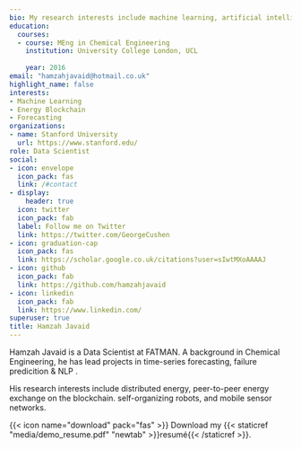 ```yaml
---
bio: My research interests include machine learning, artificial intelligence and blockchain.
education:
  courses:
  - course: MEng in Chemical Engineering
    institution: University College London, UCL
    
    year: 2016
email: "hamzahjavaid@hotmail.co.uk"
highlight_name: false
interests:
- Machine Learning
- Energy Blockchain
- Forecasting
organizations:
- name: Stanford University
  url: https://www.stanford.edu/
role: Data Scientist
social:
- icon: envelope
  icon_pack: fas
  link: /#contact
- display:
    header: true
  icon: twitter
  icon_pack: fab
  label: Follow me on Twitter
  link: https://twitter.com/GeorgeCushen
- icon: graduation-cap
  icon_pack: fas
  link: https://scholar.google.co.uk/citations?user=sIwtMXoAAAAJ
- icon: github
  icon_pack: fab
  link: https://github.com/hamzahjavaid
- icon: linkedin
  icon_pack: fab
  link: https://www.linkedin.com/
superuser: true
title: Hamzah Javaid
---
```


Hamzah Javaid is a Data Scientist at FATMAN. A background in Chemical Engineering, he has lead projects in time-series forecasting, failure predicition & NLP . 

His research interests include distributed energy, peer-to-peer energy exchange on the blockchain. 
self-organizing robots, and mobile sensor networks.

{{< icon name="download" pack="fas" >}} Download my {{< staticref "media/demo_resume.pdf" "newtab" >}}resumé{{< /staticref >}}.

